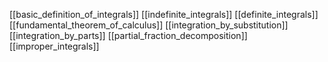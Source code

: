 [[basic_definition_of_integrals]]
[[indefinite_integrals]]
[[definite_integrals]]
[[fundamental_theorem_of_calculus]]
[[integration_by_substitution]]
[[integration_by_parts]]
[[partial_fraction_decomposition]]
[[improper_integrals]]
